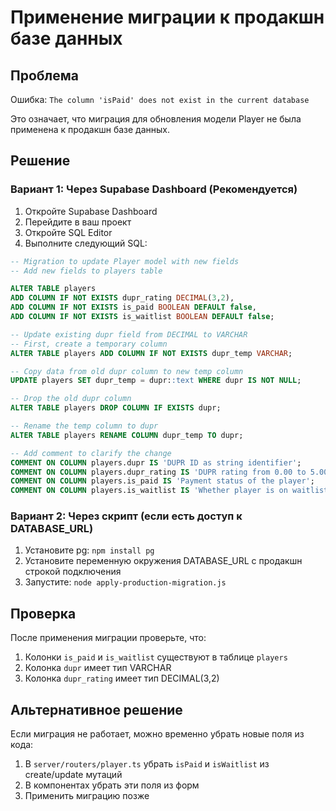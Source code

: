 # Применение миграции к продакшн базе данных

## Проблема
Ошибка: `The column 'isPaid' does not exist in the current database`

Это означает, что миграция для обновления модели Player не была применена к продакшн базе данных.

## Решение

### Вариант 1: Через Supabase Dashboard (Рекомендуется)

1. Откройте Supabase Dashboard
2. Перейдите в ваш проект
3. Откройте SQL Editor
4. Выполните следующий SQL:

```sql
-- Migration to update Player model with new fields
-- Add new fields to players table

ALTER TABLE players 
ADD COLUMN IF NOT EXISTS dupr_rating DECIMAL(3,2),
ADD COLUMN IF NOT EXISTS is_paid BOOLEAN DEFAULT false,
ADD COLUMN IF NOT EXISTS is_waitlist BOOLEAN DEFAULT false;

-- Update existing dupr field from DECIMAL to VARCHAR
-- First, create a temporary column
ALTER TABLE players ADD COLUMN IF NOT EXISTS dupr_temp VARCHAR;

-- Copy data from old dupr column to new temp column
UPDATE players SET dupr_temp = dupr::text WHERE dupr IS NOT NULL;

-- Drop the old dupr column
ALTER TABLE players DROP COLUMN IF EXISTS dupr;

-- Rename the temp column to dupr
ALTER TABLE players RENAME COLUMN dupr_temp TO dupr;

-- Add comment to clarify the change
COMMENT ON COLUMN players.dupr IS 'DUPR ID as string identifier';
COMMENT ON COLUMN players.dupr_rating IS 'DUPR rating from 0.00 to 5.00';
COMMENT ON COLUMN players.is_paid IS 'Payment status of the player';
COMMENT ON COLUMN players.is_waitlist IS 'Whether player is on waitlist';
```

### Вариант 2: Через скрипт (если есть доступ к DATABASE_URL)

1. Установите pg: `npm install pg`
2. Установите переменную окружения DATABASE_URL с продакшн строкой подключения
3. Запустите: `node apply-production-migration.js`

## Проверка

После применения миграции проверьте, что:
1. Колонки `is_paid` и `is_waitlist` существуют в таблице `players`
2. Колонка `dupr` имеет тип VARCHAR
3. Колонка `dupr_rating` имеет тип DECIMAL(3,2)

## Альтернативное решение

Если миграция не работает, можно временно убрать новые поля из кода:

1. В `server/routers/player.ts` убрать `isPaid` и `isWaitlist` из create/update мутаций
2. В компонентах убрать эти поля из форм
3. Применить миграцию позже
